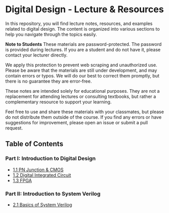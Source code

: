 # Digital Design - Lecture & Resources

In this repository, you will find lecture notes, resources, and examples related to digital design. The content is organized into various sections to help you navigate through the topics easily.

**Note to Students**
These materials are password-protected. The password is provided during lectures. If you are a student and do not have it, please contact your lecturer directly.

We apply this protection to prevent web scraping and unauthorized use. Please be aware that the materials are still under development, and may contain errors or typos. We will do our best to correct them promptly, but there is no guarantee they are error-free.

These notes are intended solely for educational purposes. They are not a replacement for attending lectures or consulting textbooks, but rather a complementary resource to support your learning.

Feel free to use and share these materials with your classmates, but please do not distribute them outside of the course. If you find any errors or have suggestions for improvement, please open an issue or submit a pull request.


## Table of Contents

### Part I: Introduction to Digital Design
- [1.1 PN Junction & CMOS](./01-Intro.md)
- [1.2 Digital Integrated Circuit](./02-DIC.md)
- [1.3 FPGA](./03-FPGA.md)

### Part II: Introduction to System Verilog
- [2.1 Basics of System Verilog](./04-IntrotoSV.md)
